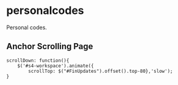 # personalcodes
Personal codes.

## Anchor Scrolling Page
```
scrollDown: function(){
    $('#s4-workspace').animate({
        scrollTop: $("#FinUpdates").offset().top-80},'slow');
}
```